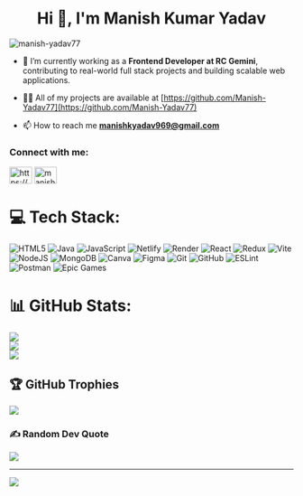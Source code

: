 <h1 align="center">Hi 👋, I'm Manish Kumar Yadav</h1>
<p align="left"> <img src="https://komarev.com/ghpvc/?username=manish-yadav77&label=Profile%20views&color=0e75b6&style=flat" alt="manish-yadav77" /> </p>

- 💼 I’m currently working as a **Frontend Developer at RC Gemini**, contributing to real-world full stack projects and building scalable web applications.

- 👨‍💻 All of my projects are available at [https://github.com/Manish-Yadav77](https://github.com/Manish-Yadav77)

- 📫 How to reach me **manishkyadav969@gmail.com**

<h3 align="left">Connect with me:</h3>
<p align="left">
<a href="www.linkedin.com/in/manish-yadav-fullstack-mern" target="blank"><img align="center" src="https://raw.githubusercontent.com/rahuldkjain/github-profile-readme-generator/master/src/images/icons/Social/linked-in-alt.svg" alt="https://www.linkedin.com/in/manish-yadav-697254312" height="30" width="40" /></a>
<a href="https://instagram.com/manish_yadav77" target="blank"><img align="center" src="https://raw.githubusercontent.com/rahuldkjain/github-profile-readme-generator/master/src/images/icons/Social/instagram.svg" alt="manish_yadav77" height="30" width="40" /></a>
</p>

# 💻 Tech Stack:
![HTML5](https://img.shields.io/badge/html5-%23E34F26.svg?style=plastic&logo=html5&logoColor=white) 
![Java](https://img.shields.io/badge/java-%23ED8B00.svg?style=plastic&logo=openjdk&logoColor=white) 
![JavaScript](https://img.shields.io/badge/javascript-%23323330.svg?style=plastic&logo=javascript&logoColor=%23F7DF1E) 
![Netlify](https://img.shields.io/badge/netlify-%23000000.svg?style=plastic&logo=netlify&logoColor=#00C7B7) 
![Render](https://img.shields.io/badge/Render-%46E3B7.svg?style=plastic&logo=render&logoColor=white) 
![React](https://img.shields.io/badge/react-%2320232a.svg?style=plastic&logo=react&logoColor=%2361DAFB) 
![Redux](https://img.shields.io/badge/redux-%23593d88.svg?style=plastic&logo=redux&logoColor=white) 
![Vite](https://img.shields.io/badge/vite-%23646CFF.svg?style=plastic&logo=vite&logoColor=white) 
![NodeJS](https://img.shields.io/badge/node.js-6DA55F?style=plastic&logo=node.js&logoColor=white) 
![MongoDB](https://img.shields.io/badge/MongoDB-%234ea94b.svg?style=plastic&logo=mongodb&logoColor=white) 
![Canva](https://img.shields.io/badge/Canva-%2300C4CC.svg?style=plastic&logo=Canva&logoColor=white) 
![Figma](https://img.shields.io/badge/figma-%23F24E1E.svg?style=plastic&logo=figma&logoColor=white) 
![Git](https://img.shields.io/badge/git-%23F05033.svg?style=plastic&logo=git&logoColor=white) 
![GitHub](https://img.shields.io/badge/github-%23121011.svg?style=plastic&logo=github&logoColor=white) 
![ESLint](https://img.shields.io/badge/ESLint-4B3263?style=plastic&logo=eslint&logoColor=white) 
![Postman](https://img.shields.io/badge/Postman-FF6C37?style=plastic&logo=postman&logoColor=white) 
![Epic Games](https://img.shields.io/badge/epicgames-%23313131.svg?style=plastic&logo=epicgames&logoColor=white)

# 📊 GitHub Stats:
![](https://github-readme-stats.vercel.app/api?username=Manish-Yadav77&theme=dark&hide_border=false&include_all_commits=false&count_private=false)<br/>
![](https://nirzak-streak-stats.vercel.app/?user=Manish-Yadav77&theme=dark&hide_border=false)<br/>
![](https://github-readme-stats.vercel.app/api/top-langs/?username=Manish-Yadav77&theme=dark&hide_border=false&include_all_commits=false&count_private=false&layout=compact)

## 🏆 GitHub Trophies
![](https://github-profile-trophy.vercel.app/?username=Manish-Yadav77&theme=radical&no-frame=false&no-bg=true&margin-w=4)

### ✍️ Random Dev Quote
![](https://quotes-github-readme.vercel.app/api?type=horizontal&theme=radical)

---
[![](https://visitcount.itsvg.in/api?id=Manish-Yadav77&icon=0&color=0)](https://visitcount.itsvg.in)

<!--
---
# 🧠 LeetCode Stats 

[![LeetCode Stats](https://leetcard.jacoblin.cool/Manish-Yadav77?theme=dark&font=baloo&ext=contest)](https://leetcode.com/u/Manish-Yadav77/)

- 🔹 Solving DSA problems daily to strengthen core logic and patterns  
- 🔸 Focus areas: Arrays, Strings, Trees, Recursion, Dynamic Programming  
- 🎯 Goal: 500+ quality problems across core topics  
- 🧠 Approach: Brute force → optimized → pattern-based  
- 📅 Tracking progress through streaks & topic-wise mastery -->

<!-- OPTIONAL: Add contest performance if you're active -->
<!--
- 🏆 LeetCode Rating: 1500+  
- ⚔️ Participated in 15+ contests  
-->

<!-- OPTIONAL: Add languages you use for LeetCode -->
<!--
- 💻 Primary Language: JavaScript  
- 🛠️ Also solving in: Java, Python  
-->
